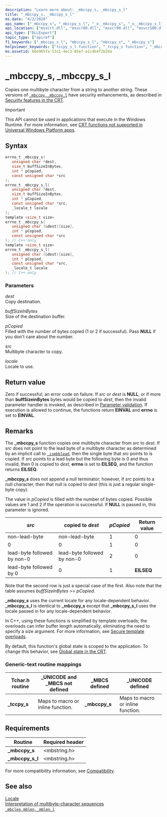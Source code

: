 ```yaml
---
description: "Learn more about: _mbccpy_s, _mbccpy_s_l"
title: "_mbccpy_s, _mbccpy_s_l"
ms.date: "4/2/2020"
api_name: ["_mbccpy_s", "_mbccpy_s_l", "_o__mbccpy_s", "_o__mbccpy_s_l"]
api_location: ["msvcrt.dll", "msvcr80.dll", "msvcr90.dll", "msvcr100.dll", "msvcr100_clr0400.dll", "msvcr110.dll", "msvcr110_clr0400.dll", "msvcr120.dll", "msvcr120_clr0400.dll", "ucrtbase.dll", "api-ms-win-crt-multibyte-l1-1-0.dll", "api-ms-win-crt-private-l1-1-0.dll"]
api_type: ["DLLExport"]
topic_type: ["apiref"]
f1_keywords: ["_mbccpy_s_l", "mbccpy_s_l", "mbccpy_s", "_mbccpy_s"]
helpviewer_keywords: ["tccpy_s_l function", "_tccpy_s function", "_mbccpy_s function", "mbccpy_s function", "tccpy_s function", "mbccpy_s_l function", "_tccpy_s_l function", "_mbccpy_s_l function"]
ms.assetid: b6e965fa-53c1-4ec3-85ef-a1c4b4f2b2da
---
```

# _mbccpy_s, _mbccpy_s_l

Copies one multibyte character from a string to another string. These versions of [`_mbccpy`, `_mbccpy_l`](mbccpy-mbccpy-l.md) have security enhancements, as described in [Security features in the CRT](../security-features-in-the-crt.md).

> [!IMPORTANT]
> This API cannot be used in applications that execute in the Windows Runtime. For more information, see [CRT functions not supported in Universal Windows Platform apps](../../cppcx/crt-functions-not-supported-in-universal-windows-platform-apps.md).

## Syntax

```C
errno_t _mbccpy_s(
   unsigned char *dest,
   size_t buffSizeInBytes,
   int * pCopied,
   const unsigned char *src
);
errno_t _mbccpy_s_l(
   unsigned char *dest,
   size_t buffSizeInBytes,
   int * pCopied,
   const unsigned char *src,
   _locale_t locale
);
template <size_t size>
errno_t _mbccpy_s(
   unsigned char (&dest)[size],
   int * pCopied,
   const unsigned char *src
); // C++ only
template <size_t size>
errno_t _mbccpy_s_l(
   unsigned char (&dest)[size],
   int * pCopied,
   const unsigned char *src,
   _locale_t locale
); // C++ only
```

### Parameters

*dest*<br/>
Copy destination.

*buffSizeInBytes*<br/>
Size of the destination buffer.

*pCopied*<br/>
Filled with the number of bytes copied (1 or 2 if successful). Pass **NULL** if you don't care about the number.

*src*<br/>
Multibyte character to copy.

*locale*<br/>
Locale to use.

## Return value

Zero if successful; an error code on failure. If *src* or *dest* is **NULL**, or if more than **buffSizeinBytes** bytes would be copied to *dest*, then the invalid parameter handler is invoked, as described in [Parameter validation](../parameter-validation.md). If execution is allowed to continue, the functions return **EINVAL** and **errno** is set to **EINVAL**.

## Remarks

The **_mbccpy_s** function copies one multibyte character from *src* to *dest*. If *src* does not point to the lead byte of a multibyte character as determined by an implicit call to [`_ismbblead`](ismbblead-ismbblead-l.md), then the single byte that *src* points to is copied. If *src* points to a lead byte but the following byte is 0 and thus invalid, then 0 is copied to *dest*, **errno** is set to **EILSEQ**, and the function returns **EILSEQ**.

**_mbccpy_s** does not append a null terminator; however, if *src* points to a null character, then that null is copied to *dest* (this is just a regular single-byte copy).

The value in *pCopied* is filled with the number of bytes copied. Possible values are 1 and 2 if the operation is successful. If **NULL** is passed in, this parameter is ignored.

|*src*|copied to *dest*|*pCopied*|Return value|
|-----------|----------------------|---------------|------------------|
|non-lead-byte|non-lead-byte|1|0|
|0|0|1|0|
|lead-byte followed by non-0|lead-byte followed by non-0|2|0|
|lead-byte followed by 0|0|1|**EILSEQ**|

Note that the second row is just a special case of the first. Also note that the table assumes *buffSizeInBytes* >= *pCopied*.

**_mbccpy_s** uses the current locale for any locale-dependent behavior. **_mbccpy_s_l** is identical to **_mbccpy_s** except that **_mbccpy_s_l** uses the locale passed in for any locale-dependent behavior.

In C++, using these functions is simplified by template overloads; the overloads can infer buffer length automatically, eliminating the need to specify a size argument. For more information, see [Secure template overloads](../secure-template-overloads.md).

By default, this function's global state is scoped to the application. To change this behavior, see [Global state in the CRT](../global-state.md).

### Generic-text routine mappings

|Tchar.h routine|_UNICODE and _MBCS not defined|_MBCS defined|_UNICODE defined|
|---------------------|--------------------------------------|--------------------|-----------------------|
|**_tccpy_s**|Maps to macro or inline function.|**_mbccpy_s**|Maps to macro or inline function.|

## Requirements

|Routine|Required header|
|-------------|---------------------|
|**_mbccpy_s**|\<mbstring.h>|
|**_mbccpy_s_l**|\<mbstring.h>|

For more compatibility information, see [Compatibility](../compatibility.md).

## See also

[Locale](../locale.md)\
[Interpretation of multibyte-character sequences](../interpretation-of-multibyte-character-sequences.md)\
[`_mbclen`, `mblen`, `_mblen_l`](mbclen-mblen-mblen-l.md)

